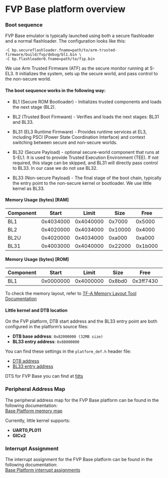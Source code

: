 # FVP Base platform overview

### Boot sequence 

FVP Base emulator is typically launched using both a secure flashloader and
a normal flashloader. The configuration looks like this:

```shell
-C bp.secureflashloader.fname=path/to/arm-trusted-firmware/build/fvp/debug/bl1.bin \
-C bp.flashloader0.fname=path/to/fip.bin
```

We use Arm Trusted Firmware (ATF) as the secure monitor running at S-EL3. It
initializes the system, sets up the secure world, and pass control to the
non-secure world.

#### The boot sequence works in the following way:

- BL1 (Secure ROM Bootloader) - Initializes trusted components and loads the
  next stage (BL2).

- BL2 (Trusted Boot Firmware) - Verifies and loads the next stages: BL31 and
  BL33.

- BL31 (EL3 Runtime Firmware) - Provides runtime services at EL3, including
  PSCI (Power State Coordination Interface) and context switching between
  secure and non-secure worlds.

- BL32 (Secure Payload) - optional secure-world component that runs at S-EL1.
  It is used to provide Trusted Execution Environment (TEE). If not required,
  this stage can be skipped, and BL31 will directly pass control to BL33. In our
  case we do not use BL32.

- BL33 (Non-secure Payload) - The final stage of the boot chain, typically the
  entry point to the non-secure kernel or bootloader. We use little kernel as
  BL33.

#### Memory Usage (bytes) [RAM]

| Component |   Start   |   Limit   |  Size   |  Free   | Total  |
|-----------|-----------|-----------|---------|---------|--------|
| BL1       | 0x4034000 | 0x4040000 | 0x7000  | 0x5000  | 0xc000 |
| BL2       | 0x4020000 | 0x4034000 | 0x10000 | 0x4000  | 0x14000|
| BL2U      | 0x4020000 | 0x4034000 | 0xa000  | 0xa000  | 0x14000|
| BL31      | 0x4003000 | 0x4040000 | 0x22000 | 0x1b000 | 0x3d000|

#### Memory Usage (bytes) [ROM]

| Component |  Start    |  Limit    |  Size   |   Free    |  Total   |
|-----------|-----------|-----------|---------|-----------|----------|
| BL1       | 0x0000000 | 0x4000000 | 0x8bd0  | 0x3ff7430 | 0x4000000|

To check the memory layout, refer to [TF-A Memory Layout Tool
Documentation](https://trustedfirmware-a.readthedocs.io/en/latest/tools/memory-layout-tool.html)

#### Little kernel and DTB location

On the FVP platform, DTB start address and the BL33 entry point are both
configured in the platform’s source files:

- **DTB base address**: `0x82000000 (32MB size)`
- **BL33 entry address**: `0x88000000`

You can find these settings in the `platform_def.h` header file:

- [DTB
  address](https://github.com/ARM-software/arm-trusted-firmware/blob/v2.12.0/plat/arm/board/fvp/include/platform_def.h#L94-L100)
- [BL33 entry
  address](https://github.com/ARM-software/arm-trusted-firmware/blob/v2.12.0/plat/arm/board/fvp/include/platform_def.h#L143)


DTS for FVP Base you can find at [fdts](
https://github.com/ARM-software/arm-trusted-firmware/tree/v2.12.0/fdts)

### Peripheral Address Map

The peripheral address map for the FVP Base platform can be found in the following documentation:  
[Base Platform memory map](https://developer.arm.com/documentation/100964/latest/Base-Platform/Base-Platform-memory/Base-Platform-memory-map?lang=en)

Currently, little kernel supports:

- **UART0,PL011**  
- **GICv2**

### Interrupt Assignment

The interrupt assignment for the FVP Base platform can be found in the following documentation:  
[Base Platform interrupt assignments](https://developer.arm.com/documentation/100964/1128/Base-Platform/Base-Platform-interrupt-assignments?lang=en)
